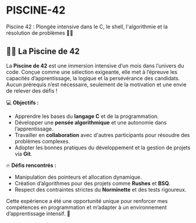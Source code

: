 # PISCINE-42
 Piscine 42 : Plongée intensive dans le C, le shell, l'algorithmie et la résolution de problèmes 🏊‍♂️ 

## 🏊‍♂️ La Piscine de 42

La **Piscine de 42** est une immersion intensive d’un mois dans l’univers du code. Conçue comme une sélection exigeante, elle met à l’épreuve les capacités d’apprentissage, la logique et la persévérance des candidats. Aucun prérequis n’est nécessaire, seulement de la motivation et une envie de relever des défis !

💻 **Objectifs :**  
- Apprendre les bases du **langage C** et de la programmation.  
- Développer une **pensée algorithmique** et une autonomie dans l’apprentissage.  
- Travailler en **collaboration** avec d'autres participants pour résoudre des problèmes complexes.  
- Adopter les bonnes pratiques du développement et la gestion de projets via **Git**.

🔥 **Défis rencontrés :**  
- Manipulation des pointeurs et allocation dynamique.  
- Création d’algorithmes pour des projets comme **Rushes** et **BSQ**.  
- Respect des contraintes strictes du **Norminette** et des tests rigoureux.

Cette expérience a été une opportunité unique pour renforcer mes compétences en programmation et m’adapter à un environnement d’apprentissage intensif. 🚀
